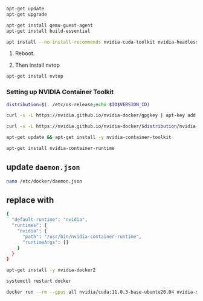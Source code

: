 

```bash
apt-get update
apt-get upgrade

apt-get install qemu-guest-agent 
apt-get install build-essential 
```

```bash
apt install --no-install-recommends nvidia-cuda-toolkit nvidia-headless-530 nvidia-utils-530 libnvidia-encode-530
```

1. Reboot.

2. Then install nvtop

```bash
apt-get install nvtop
```

### Setting up NVIDIA Container Toolkit

```bash
distribution=$(. /etc/os-release;echo $ID$VERSION_ID)

curl -s -L https://nvidia.github.io/nvidia-docker/gpgkey | apt-key add -

curl -s -L https://nvidia.github.io/nvidia-docker/$distribution/nvidia-docker.list | tee /etc/apt/sources.list.d/nvidia-docker.list

apt-get update && apt-get install -y nvidia-container-toolkit

apt-get install nvidia-container-runtime

```
 
## update `daemon.json`

```bash
nano /etc/docker/daemon.json
```
## replace with

```bash
{
  "default-runtime": "nvidia",
  "runtimes": {
    "nvidia": {
      "path": "/usr/bin/nvidia-container-runtime",
      "runtimeArgs": []
    }
  }
}

```

```bash
apt-get install -y nvidia-docker2
```

```bash
systemctl restart docker
```

```bash
docker run --rm --gpus all nvidia/cuda:11.0.3-base-ubuntu20.04 nvidia-smi
```


